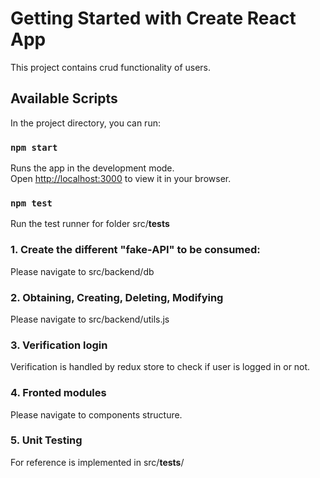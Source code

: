 # Getting Started with Create React App

This project contains crud functionality of users.

## Available Scripts

In the project directory, you can run:

### `npm start`

Runs the app in the development mode.\
Open [http://localhost:3000](http://localhost:3000) to view it in your browser.

### `npm test`

Run the test runner for folder src/**tests**

### 1. Create the different "fake-API" to be consumed:

Please navigate to src/backend/db

### 2. Obtaining, Creating, Deleting, Modifying

Please navigate to src/backend/utils.js

### 3. Verification login

Verification is handled by redux store to check if user is logged in or not.

### 4. Fronted modules

Please navigate to components structure.

### 5. Unit Testing

For reference is implemented in src/**tests**/

